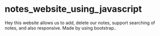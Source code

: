 # notes_website_using_javascript
Hey this website allows us to add, delete our notes, support searching of notes, and also responsive. Made by using bootstrap..
